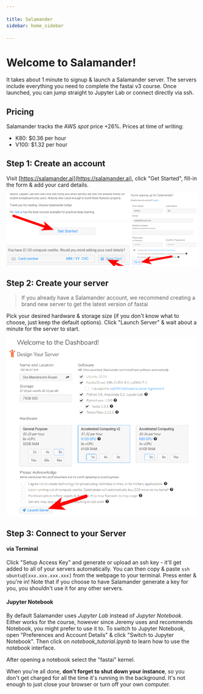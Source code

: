 ```yaml
---

title: Salamander
sidebar: home_sidebar

---
```


# Welcome to Salamander!

It takes about 1 minute to signup & launch a Salamander server. The servers include everything you need to complete the fastai v3 course. Once launched, you can jump straight to Jupyter Lab or connect directly via ssh.

## Pricing

Salamander tracks the AWS _spot_ price +26%. Prices at time of writing:

- K80: $0.36 per hour
- V100: $1.32 per hour

## Step 1: Create an account

Visit [https://salamander.ai](https://salamander.ai), click "Get Started", fill-in the form & add your card details.

![](./images/salamander/create_account.png)

## Step 2: Create your server

> If you already have a Salamander account, we recommend creating a brand new server to get the latest version of fastai

Pick your desired hardware & storage size (if you don't know what to choose, just keep the default options). Click "Launch Server" & wait about a minute for the server to start.

![](./images/salamander/create_server.png)

## Step 3: Connect to your Server

#### via Terminal

Click "Setup Access Key" and generate or upload an ssh key - it'll get added to all of your servers automatically. You can then copy & paste `ssh ubuntu@[xxx.xxx.xxx.xxx]` from the webpage to your terminal. Press enter & you're in! Note that if you choose to have Salamander generate a key for you, you shouldn't use it for any other servers.

#### Jupyter Notebook

By default Salamander uses *Jupyter Lab* instead of *Jupyter Notebook*. Either works for the course, however since Jeremy uses and recommends Notebook, you might prefer to use it to. To switch to Jupyter Notebook, open "Preferences and Account Details" & click "Switch to Jupyter Notebook". Then click on *notebook_tutorial.ipynb* to learn how to use the notebook interface.

After opening a notebook select the "fastai" kernel.

When you're all done, **don't forget to shut down your instance**, so you don't get charged for all the time it's running in the background. It's not enough to just close your browser or turn off your own computer.

